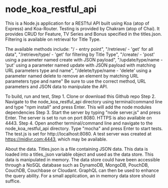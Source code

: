 # node_koa_restful_api

This is a Node.js application for a RESTful API built using Koa (atop of Express) and Koa-Router. Testing is provided by Chakram (atop of Chai). It provides CRUD for Feature, TV Series and Bonus specified in the titles.json. Filtering is available on retrieval for Title Type. 

The available methods include: 
  "/ - entry point",
  "/retrieve/ - 'get' for all data",
  "/retrieve/type/ - 'get' for filtering by Title Type",
  "/create/ - 'post' using a parameter named create with JSON payload",
  "/update/type/name - 'put' using a parameter named update with JSON payload with matching URL parameters type and name",
  "/delete/type/name - 'delete' using a parameter named delete to remove an element by matching URL parameters type and name"
Be sure to use the correct method, URL parameters and JSON data to manipulate the API.

To build, run and test,
  Step 1. Clone or download this Github repo
  Step 2. Navigate to the node_koa_restful_api directory using terminal/command line and type "npm install" and press Enter. This will add the node modules dependencies
  Step 3. Start the server by typing "node server.js" and press Enter. The server is set to run on port 8080. HTTPS is also available on 4443.
  Step 4. Open another terminal/command line and navigate to the node_koa_restful_api directory. Type "mocha" and press Enter to start tests. The test.js is set for http://localhost:8080. A test server was created at https://midivr.com:4443, which may be available. 
  
About the data. Titles.json is a file containing JSON data. This data is loaded into a titles_json variable object and used as the data store. This data is manipulated in memory. The data store could have been accessible through a NoSQL database such as DynamoDB, MongoDB, PouchDB, CouchDB, Couchbase or Cloudant. GraphQL can then be used to enhance the query ability. For a small application, an in memory data store should suffice.
